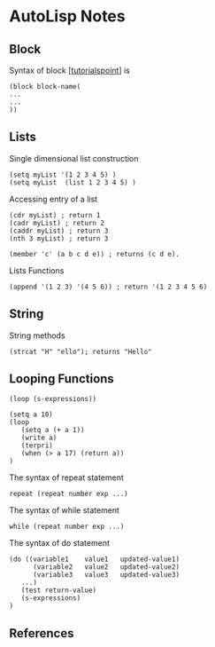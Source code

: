 # AutoLisp Notes


## Block 

Syntax of block [[tutorialspoint][tutorialspoint]] is 

```
(block block-name(
...
...
))
```

## Lists 

Single dimensional list construction
```
(setq myList '(1 2 3 4 5) ) 
(setq myList  (list 1 2 3 4 5) )
```

Accessing entry of a list 

```
(cdr myList) ; return 1 
(cadr myList) ; return 2
(caddr myList) ; return 3
(nth 3 myList) ; return 3
```

```
(member 'c' (a b c d e)) ; returns (c d e).
```


Lists Functions 
```
(append '(1 2 3) '(4 5 6)) ; return '(1 2 3 4 5 6)
```


## String

String methods

```
(strcat "H" "ello"); returns "Hello"
```

## Looping Functions

```
(loop (s-expressions))
```
```
(setq a 10)
(loop 
   (setq a (+ a 1))
   (write a)
   (terpri)
   (when (> a 17) (return a))
)
```


The syntax of repeat statement
```
repeat (repeat number exp ...)
```
The syntax of while statement
```
while (repeat number exp ...)
```

The syntax of do statement
```
(do ((variable1    value1   updated-value1)
      (variable2   value2   updated-value2)
      (variable3   value3   updated-value3)
   ...)
   (test return-value)
   (s-expressions)
)
```


## References

[draftsperson]: http://draftsperson.net/index.php?title=AutoLISP_Lesson_1_-_Introduction_to_Lisp_Programming "draftsperson"

[tutorialspoint]: https://www.tutorialspoint.com/lisp/index.htm "tutorialspoint"
